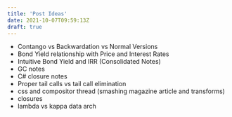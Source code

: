 ```yaml
---
title: 'Post Ideas'
date: 2021-10-07T09:59:13Z
draft: true
---
```


- Contango vs Backwardation vs Normal Versions
- Bond Yield relationship with Price and Interest Rates
- Intuitive Bond Yield and IRR (Consolidated Notes)
- GC notes
- C# closure notes
- Proper tail calls vs tail call elimination
- css and compositor thread (smashing magazine article and transforms)
- closures
- lambda vs kappa data arch
